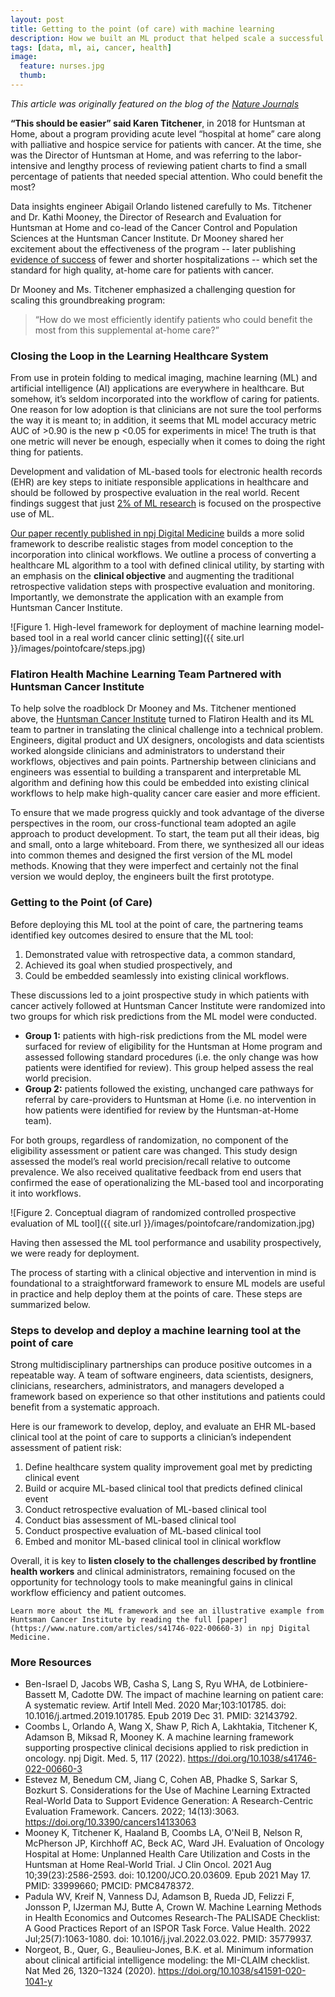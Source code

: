 ```yaml
---
layout: post
title: Getting to the point (of care) with machine learning
description: How we built an ML product that helped scale a successful supplemental at-home care program for patients with cancer
tags: [data, ml, ai, cancer, health]
image:
  feature: nurses.jpg
  thumb: 
---
```


*This article was originally featured on the blog of the [Nature Journals](https://healthcommunity.nature.com/posts/ml-signal)*


**“This should be easier” said Karen Titchener**, in 2018 for Huntsman at Home, about a program providing acute level “hospital at home” care along with palliative and hospice service for patients with cancer. At the time, she was the Director of Huntsman at Home, and was referring to the labor-intensive and lengthy process of reviewing patient charts to find a small percentage of patients that needed special attention. Who could benefit the most?

Data insights engineer Abigail Orlando listened carefully to Ms. Titchener and Dr. Kathi Mooney, the Director of Research and Evaluation for Huntsman at Home and co-lead of the Cancer Control and Population Sciences at the Huntsman Cancer Institute. Dr Mooney shared her excitement about the effectiveness of the program -- later publishing [evidence of success](https://pubmed.ncbi.nlm.nih.gov/33999660/) of fewer and shorter hospitalizations -- which set the standard for high quality, at-home care for patients with cancer. 

Dr Mooney and Ms. Titchener emphasized a challenging question for scaling this groundbreaking program: 

>“How do we most efficiently identify patients who could benefit the most from this supplemental at-home care?” 

### Closing the Loop in the Learning Healthcare System

From use in protein folding to medical imaging, machine learning (ML) and artificial intelligence (AI) applications are everywhere in healthcare. But somehow, it’s seldom incorporated into the workflow of caring for patients. One reason for low adoption is that clinicians are not sure the tool performs the way it is meant to; in addition, it seems that ML model accuracy metric AUC of >0.90 is the new p <0.05 for experiments in mice! The truth is that one metric will never be enough, especially when it comes to doing the right thing for patients. 

Development and validation of ML-based tools for electronic health records (EHR) are key steps to initiate responsible applications in healthcare and should be followed by prospective evaluation in the real world. Recent findings suggest that just [2% of ML research](https://pubmed.ncbi.nlm.nih.gov/32143792/) is focused on the prospective use of ML. 

[Our paper recently published in npj Digital Medicine](https://www.nature.com/articles/s41746-022-00660-3#citeas) builds a more solid framework to describe realistic stages from model conception to the incorporation into clinical workflows. We outline a process of converting a healthcare ML algorithm to a tool with defined clinical utility, by starting with an emphasis on the **clinical objective** and augmenting the traditional retrospective validation steps with prospective evaluation and monitoring. Importantly, we demonstrate the application with an example from Huntsman Cancer Institute. 


![Figure 1. High-level framework for deployment of machine learning model-based tool in a real world cancer clinic setting]({{ site.url }}/images/pointofcare/steps.jpg)

### Flatiron Health Machine Learning Team Partnered with Huntsman Cancer Institute

To help solve the roadblock Dr Mooney and Ms. Titchener mentioned above, the [Huntsman Cancer Institute](https://healthcare.utah.edu/huntsmancancerinstitute/) turned to Flatiron Health and its ML team to partner in translating the clinical challenge into a technical problem. Engineers, digital product and UX designers, oncologists and data scientists worked alongside clinicians and administrators to understand their workflows, objectives and pain points. Partnership between clinicians and engineers was essential to building a transparent and interpretable ML algorithm and defining how this could be embedded into existing clinical workflows to help make high-quality cancer care easier and more efficient.

To ensure that we made progress quickly and took advantage of the diverse perspectives in the room, our cross-functional team adopted an agile approach to product development. To start, the team put all their ideas, big and small, onto a large whiteboard. From there, we synthesized all our ideas into common themes and designed the first version of the ML model methods. Knowing that they were imperfect and certainly not the final version we would deploy, the engineers built the first prototype.

### Getting to the Point (of Care)
Before deploying this ML tool at the point of care, the partnering teams identified key outcomes desired to ensure that the ML tool:

1. Demonstrated value with retrospective data, a common standard,
2. Achieved its goal when studied prospectively, and 
3. Could be embedded seamlessly into existing clinical workflows. 

These discussions led to a joint prospective study in which patients with cancer actively followed at Huntsman Cancer Institute were randomized into two groups for which risk predictions from the ML model were conducted.

- **Group 1:** patients with high-risk predictions from the ML model were surfaced for review of eligibility for the Huntsman at Home program and assessed following standard procedures (i.e. the only change was how patients were identified for review). This group helped assess the real world precision. 
- **Group 2:** patients followed the existing, unchanged care pathways for referral by care-providers to Huntsman at Home (i.e. no intervention in how patients were identified for review by the Huntsman-at-Home team). 

For both groups, regardless of randomization, no component of the eligibility assessment or patient care was changed. This study design assessed the model’s real world precision/recall relative to outcome prevalence. We also received qualitative feedback from end users that confirmed the ease of operationalizing the ML-based tool and incorporating it into workflows.

![Figure 2. Conceptual diagram of randomized controlled prospective evaluation of ML tool]({{ site.url }}/images/pointofcare/randomization.jpg)

Having then assessed the ML tool performance and usability prospectively, we were ready for deployment. 

The process of starting with a clinical objective and intervention in mind is foundational to a straightforward framework to ensure ML models are useful in practice and help deploy them at the points of care. These steps are summarized below.

### Steps to develop and deploy a machine learning tool at the point of care
Strong multidisciplinary partnerships can produce positive outcomes in a repeatable way. A team of software engineers, data scientists, designers, clinicians, researchers, administrators, and managers developed a framework based on experience so that other institutions and patients could benefit from a systematic approach. 

Here is our framework to develop, deploy, and evaluate an EHR ML-based clinical tool at the point of care to supports a clinician’s independent assessment of patient risk:

1. Define healthcare system quality improvement goal met by predicting clinical event
2. Build or acquire ML-based clinical tool that predicts defined clinical event
3. Conduct retrospective evaluation of ML-based clinical tool
4. Conduct bias assessment of ML-based clinical tool
5. Conduct prospective evaluation of ML-based clinical tool
6. Embed and monitor ML-based clinical tool in clinical workflow

Overall, it is key to **listen closely to the challenges described by frontline health workers** and clinical administrators, remaining focused on the opportunity for technology tools to make meaningful gains in clinical workflow efficiency and patient outcomes. 

`Learn more about the ML framework and see an illustrative example from Huntsman Cancer Institute by reading the full [paper](https://www.nature.com/articles/s41746-022-00660-3) in npj Digital Medicine.` 

### More Resources

- Ben-Israel D, Jacobs WB, Casha S, Lang S, Ryu WHA, de Lotbiniere-Bassett M, Cadotte DW. The impact of machine learning on patient care: A systematic review. Artif Intell Med. 2020 Mar;103:101785. doi: 10.1016/j.artmed.2019.101785. Epub 2019 Dec 31. PMID: 32143792.
- Coombs L, Orlando A, Wang X, Shaw P, Rich A, Lakhtakia, Titchener K, Adamson B, Miksad R, Mooney K. A machine learning framework supporting prospective clinical decisions applied to risk prediction in oncology. npj Digit. Med. 5, 117 (2022). https://doi.org/10.1038/s41746-022-00660-3 
- Estevez M, Benedum CM, Jiang C, Cohen AB, Phadke S, Sarkar S, Bozkurt S. Considerations for the Use of Machine Learning Extracted Real-World Data to Support Evidence Generation: A Research-Centric Evaluation Framework. Cancers. 2022; 14(13):3063. https://doi.org/10.3390/cancers14133063 
- Mooney K, Titchener K, Haaland B, Coombs LA, O'Neil B, Nelson R, McPherson JP, Kirchhoff AC, Beck AC, Ward JH. Evaluation of Oncology Hospital at Home: Unplanned Health Care Utilization and Costs in the Huntsman at Home Real-World Trial. J Clin Oncol. 2021 Aug 10;39(23):2586-2593. doi: 10.1200/JCO.20.03609. Epub 2021 May 17. PMID: 33999660; PMCID: PMC8478372.
- Padula WV, Kreif N, Vanness DJ, Adamson B, Rueda JD, Felizzi F, Jonsson P, IJzerman MJ, Butte A, Crown W. Machine Learning Methods in Health Economics and Outcomes Research-The PALISADE Checklist: A Good Practices Report of an ISPOR Task Force. Value Health. 2022 Jul;25(7):1063-1080. doi: 10.1016/j.jval.2022.03.022. PMID: 35779937.
- Norgeot, B., Quer, G., Beaulieu-Jones, B.K. et al. Minimum information about clinical artificial intelligence modeling: the MI-CLAIM checklist. Nat Med 26, 1320–1324 (2020). https://doi.org/10.1038/s41591-020-1041-y
